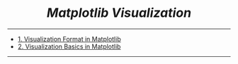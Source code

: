 <i><h1 align='center'>Matplotlib Visualization</h1></i>
<hr>

- [1. Visualization Format in Matplotlib](https://github.com/TrentinoS/Visualization/tree/main/23.%20Matplotlib%20Visualization/1.%20Visualization%20Format%20in%20Matplotlib)
- [2. Visualization Basics in Matplotlib](https://github.com/TrentinoS/Visualization/tree/main/23.%20Matplotlib%20Visualization/2.%20Visualization%20Basics%20in%20Matplotlib)


<hr>
